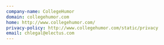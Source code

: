 ```yaml
---
company-name: CollegeHumor
domain: collegehumor.com
home: http://www.collegehumor.com/
privacy-policy: http://www.collegehumor.com/static/privacy
email: chlegal@electus.com
---
```





